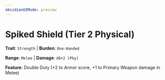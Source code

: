 ```yaml
---
obsidianUIMode: preview
---
```

# Spiked Shield (Tier 2 Physical)

**Trait**: `Strength` | **Burden**: `One-Handed`

**Range**: `Melee` | **Damage**: `d6+2 (Phy)`

**Feature**: Double Duty (+2 to Armor score, +1 to Primary Weapon damage in Melee)
